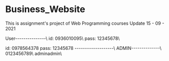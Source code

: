 # Business_Website
This is assignment's project of Web Programming courses
Update 15 - 09 - 2021

User---------------\\
id: 0936010095\\
pass: 12345678\\

id: 0978564378
pass: 12345678
-------------------\\
ADMIN--------------\\
0123456789\\
adminadmin\\